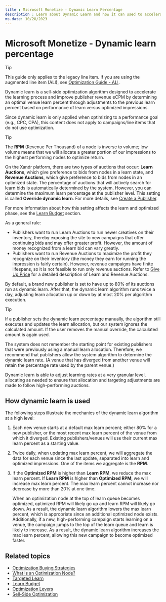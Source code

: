 ```yaml
---
title : Microsoft Monetize - Dynamic Learn Percentage
description : Learn about Dynamic Learn and how it can used to accelerate the learning process and improve publisher revenue eCPM.  
ms.date: 10/28/2023
---
```



# Microsoft Monetize - Dynamic learn percentage

> [!TIP]
> This guide only applies to the legacy line item. If you are using the augmented line item (ALI), see [Optimization Guide - ALI](optimization-guide-ali.md).

Dynamic learn is a sell-side optimization algorithm designed to
accelerate the learning process and improve publisher revenue eCPM by
determining an optimal venue learn percent through adjustments to the
previous learn percent based on performance of learn versus optimized
impressions.

Since dynamic learn is only applied when optimizing to a performance
goal (e.g., CPC, CPA), this content does not apply to campaigns/line
items that do not use optimization.

> [!TIP]
> The **RPM** (Revenue Per Thousand) of a node is inverse to volume; low volume means that we will allocate a greater portion of our impressions to the highest performing nodes to optimize return.

On the Xandr platform, there are two types of
auctions that occur: **Learn Auctions**, which give preference to bids
from nodes in a learn state, and **Revenue Auctions**, which give
preference to bids from nodes in an optimized state. The percentage of
auctions that will actively search for learn bids is automatically
determined by the system. However, you can determine the maximum learn
percentage at the publisher level. This setting is called **Override
dynamic learn**. For more details, see [Create a Publisher](create-a-publisher.md).

For more information about how this setting affects the learn and
optimized phase, see the [Learn Budget](learn-budget.md) section.

As a general rule:

- Publishers want to run Learn Auctions to run newer creatives on their
  inventory, thereby exposing the site to new campaigns that offer
  continuing bids and may offer greater profit. However, the amount of
  money recognized from a learn bid can vary greatly.
- Publishers want to run Revenue Auctions to maximize the profit they
  recognize on their inventory (the money they earn for running the
  impression is fairly certain). However, revenue campaigns have finite
  lifespans, so it is not feasible to run only revenue auctions. Refer
  to <a href="give-up-price.md" class="xref">Give Up Price</a> for a
  detailed description of Learn and Revenue Auctions.

By default, a brand new publisher is set to have up to 80% of its
auctions run as dynamic learn. After that, the dynamic learn algorithm
runs twice a day, adjusting learn allocation up or down by at most 20%
per algorithm execution.

> [!TIP]
> If a publisher sets the dynamic learn percentage manually, the algorithm still executes and updates the learn allocation, but our system ignores the calculated amount. If the user removes the manual override, the calculated amount is again used.

The system does not remember the starting point for existing publishers
that were previously using a manual learn allocation. Therefore, we
recommend that publishers allow the system algorithm to determine the
dynamic learn rate. (A venue that has diverged from another venue will
retain the percentage rate used by the parent venue.)

Dynamic learn is able to adjust learning rates at a very granular level,
allocating as needed to ensure that allocation and targeting adjustments
are made to follow high-performing auctions.

## How dynamic learn is used

The following steps illustrate the mechanics of the dynamic learn
algorithm at a high level:

1. Each new venue starts at a default max learn percent; either 80% for
    a new publisher, or the most recent max learn percent of the venue
    from which it diverged. Existing publishers/venues will use their
    current max learn percent as a starting value.

1. Twice daily, when updating max learn percent, we will aggregate the
    data for each venue since the last update, separated into learn and
    optimized impressions. One of the items we aggregate is the **RPM**.

1. If the **Optimized RPM** is higher than **Learn RPM**, we reduce the
    max learn percent. If **Learn RPM** is higher than **Optimized
    RPM**, we will increase max learn percent. The max learn percent
    cannot increase nor decrease by more than 20% at one time.

    When an optimization node at the top of learn queue becomes
    optimized, optimized RPM will likely go up and learn RPM will likely
    go down. As a result, the dynamic learn algorithm lowers the max
    learn percent, which is appropriate since an additional optimized
    node exists. Additionally, if a new, high-performing campaign starts
    learning on a venue, the campaign jumps to the top of the learn
    queue and learn is likely to increase. As a result, the dynamic
    learn algorithm increases the max learn percent, allowing this new
    campaign to become optimized faster.

## Related topics

- [Optimization Buying Strategies](optimization-buying-strategies.md)
- [What is an Optimization Node?](what-is-an-optimization-node.md)
- [Targeted Learn](targeted-learn.md)
- [Learn Budget](learn-budget.md)
- [Optimization Levers](optimization-levers.md)
- [Sell-Side Optimization](sell-side-optimization.md)